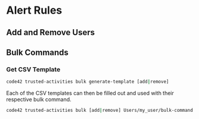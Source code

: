 # Alert Rules

## Add and Remove Users

## Bulk Commands

### Get CSV Template

```bash
code42 trusted-activities bulk generate-template [add|remove]
```

Each of the CSV templates can then be filled out and used with their respective bulk command. 
```bash
code42 trusted-activities bulk [add|remove] Users/my_user/bulk-command.csv
```
